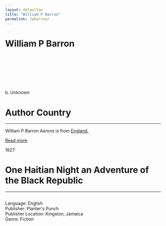 ```yaml
---
layout: defaultau
title: "William P Barron"
permalink: /wbarron/
---
```

<!-- partial:index.partial.html -->
<div class="content">
    <h1>William P Barron</h1>
    <div class="quote">
        <div><img src="" class="logo"></div>
    </div>
    <div class="timeline">
        <div style="padding-bottom:100px;"></div>
        <div class="block">
            <div class="date right"><p class="right">b. Unknown</p></div>
            <div class="dot"></div>
            <div class="left first">
            <div class="author_country">
                <h1>Author Country</h1><hr>
        <div class="aclocation"><p>William P Barron Aarons is from <a href="{{ site.baseurl }}/11/">England.</a></p></div>
              <div class="acreadmore">  <a href="#" target="_blank">Read more</a></div>
            </div>
            </div>
        </div>
        <div class="block">
            <div class="date left"><p class="left">1927</p></div>
            <div class="dot"></div>
            <div class="right hide">
                <h1>One Haitian Night an Adventure of the Black Republic</h1><hr>
                <p><img src=""></p>
                <p>
                Language: English<br>
                Publisher: Planter's Punch<br>
                Publisher Location: Kingston, Jamaica<br>
                Genre: Fiction<br>
                </p>
            </div>
        </div>
  <!-- partial -->
<script src='https://cdnjs.cloudflare.com/ajax/libs/jquery/3.1.1/jquery.min.js'></script><script  src="{{ site.baseurl }}/assets/js/authorscript.js"></script>